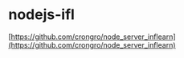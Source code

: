 # nodejs-ifl

[https://github.com/crongro/node_server_inflearn](https://github.com/crongro/node_server_inflearn)